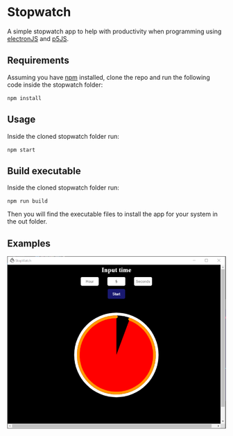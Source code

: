 # Stopwatch

A simple stopwatch app to help with productivity when programming using [electronJS](https://www.electronjs.org) and [p5JS](https://p5js.org).

## Requirements

Assuming you have [npm](https://www.npmjs.com) installed, clone the repo and run the following code inside the stopwatch folder:

```
npm install
```

## Usage

Inside the cloned stopwatch folder run:

```
npm start
```

## Build executable

Inside the cloned stopwatch folder run:

```
npm run build
```

Then you will find the executable files to install the app for your system in the out folder.

## Examples

<p align="center">
  <img src="img/img.png" /> 
</p>
